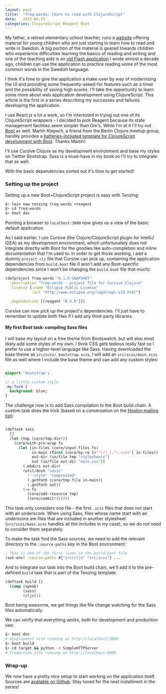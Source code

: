 ```yaml
---
layout: post
title:  "freq-words: learn to read with ClojureScript"
date:   2015-05-25
categories: ClojureScript Reagent Boot
---
```


My father, a retired elementary school teacher, runs a [website](http://www.kjellstaffans.fi) 
offering material for young children who are just starting to learn how to read and 
write in Swedish. A big portion of the material is geared towards children who experience 
difficulties learning the basics of reading and writing and one of the teaching aids
is an [old Flash application](http://www.kjellstaffans.fi/wp-content/uploads/frekord.html)
I wrote almost a decade ago; children can use the application to practice reading some of 
the most common words in the Swedish language. 

I think it's time to give the application a make-over by way of modernising the UI and
providing some frequently-asked-for features such as a timer and the possibility of 
saving high scores. I'll take the opportunity to learn some more about web application
development using ClojureScript. This article is the first in a series describing 
my successes and failures developing the application.

I use React.js a lot a work, so I'm interested in trying out one of its ClojureScript
wrappers - I decided to pick Reagent because its state management facilities seem simpler
than Om's. While I'm at it I'll try out [Boot](http://boot-clj.com) as well. Martin Klepsch,
a friend from the Berlin Clojure meetup group, handily provides a [batteries-included
template for ClojureScript development with Boot](https://github.com/martinklepsch/tenzing). 
Thanks Martin! 

I'll use Cursive Clojure as my development environment and base my styles on 
Twitter Bootstrap. Sass is a must-have in my book so I'll try to integrate that
as well. 

With the basic dependencies sorted out it's time to get started!

### Setting up the project

Setting up a new Boot+ClojureScript project is easy with Tenzing:

```bash
$> lein new tenzing freq-words +reagent
$> cd freq-words
$> boot dev
```

Pointing a browser to `localhost:3000` now gives us a view of the basic default application. 

As I said earlier, I use Cursive (the Clojure/ClojureScript plugin for IntelliJ IDEA) as my
development environment, which unfortunately does not integrate directly with Boot for 
the goodies like auto-completion and inline documentation that I'm used to. In order to
get those working, I add a dummy `project.clj` file that Cursive can pick up, containing
the application dependencies from `build.boot` file (I won't add any Boot-specific 
dependencies since I won't be changing the `build.boot` file that much):

```clojure
(defproject freq-words "0.1.0-SNAPSHOT"
  :description "freq-words - project file for Cursive Clojure"
  :license {:name "Eclipse Public License"
            :url "http://www.eclipse.org/legal/epl-v10.html"}

  :dependencies [[reagent "0.5.0"]])

```

Cursive can now pick up the project's dependencies. I'll just have to remember to 
update both files if I add any third-party libraries.

#### My first Boot task: compiling Sass files

I will base my layout on a free theme from Bootswatch, but will also most likely
add some styles of my own. I think CSS gets tedious really fast so I prefer to 
use a higher-level language like Sass. Having downloaded the base theme as 
`src/scss/_bootstrap.scss`, I will add an `src/scss/main.scss` file as well
where I include the base theme and can add any custom styles:

```sass

@import 'bootstrap';

// a little custom style
.my-form {
  background: blue;
}

```

The challenge now is to add Sass compilation to the Boot build chain. 
A custom task does the trick (based on a conversation on the [Hoplon 
mailing list](http://hoplon.discoursehosting.net/t/trying-to-create-a-boot-task-to-compile-sass-files/386)): 

```clojure

(deftask sass
  []
  (let [tmp (core/tmp-dir!)]
    (core/with-pre-wrap fs 
      (let [in-files (core/input-files fs)
            in-main (first (core/by-re [#"^(?!_).*\.scss"] in-files))
            out-dir (io/file tmp "stylesheets")
            out (io/file out-dir "main.css")]
        (.mkdirs out-dir)
        (util/dosh "sassc"
          "--style" "compressed"
          (.getPath (core/tmp-file in-main))
          (.getPath out))
        (-> fs
          (core/add-resource tmp)
          (core/commit!))))))
```

This task only considers one file - the first `.scss` files that does not start with an underscore. When using Sass, files whose name start with an underscore are files that are included in another stylesheet (`src/scss/main.scss` handles all the includes in my case), so we do not need to consider them separately.

To make the task find the Sass sources, we need to add the relevant directory to
the `:source-paths` key in the Boot environment:

```clojure
; This is one of the first lines in the build.boot file
(set-env! :source-paths #{"src/cljs" "src/scss"} ...
```

And to integrate our task into the Boot build chain, we'll add it to the pre-defined
`build` task that is part of the Tenzing template:

```clojure
(deftask build []
  (comp (speak)
        (sass)
        (cljs)))
```

Boot being awesome, we get things like file change watching for the Sass files automatically. 

We can verify that everything works, both for development and production use:

```bash
§> boot dev  
# Development site running on http://localhost:3000
§> boot build
$> cd target && python -m SimpleHTTPServer
# Production site running on http://localhost:8000
```

### Wrap-up

We now have a pretty nice setup to start working on the application itself. 
Sources are [available on Github](https://github.com/jstaffans/freq-words). Stay tuned for the next installment in the series!
